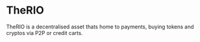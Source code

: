 # TheRIO
TheRIO is a decentralised asset thats home to payments, buying tokens and cryptos via P2P or credit carts.
